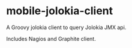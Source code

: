 # mobile-jolokia-client
A Groovy jolokia client to query Jolokia JMX api.  

Includes Nagios and Graphite client.


